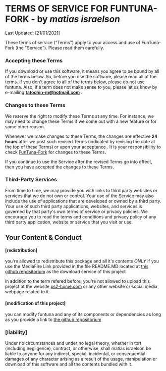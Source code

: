 #  TERMS OF SERVICE FOR FUNTUNA-FORK - by *matias israelson*

Last Updated: [21/01/2021]

These terms of service ("Terms") apply to your access and use of FunTuna-Fork (the "Service"). Please read them carefully.

### Accepting these Terms

If you download or use this software, it means you agree to be bound by all of the terms below. So, before you use the software, please read all of the terms. If you don't agree to all of the terms below, please do not use funtuna. Also, if a term does not make sense to you, please let us know by e-mailing **tatochin-m@hotmail.com** .


### Changes to these Terms

We reserve the right to modify these Terms at any time. For instance, we may need to change these Terms if we come out with a new feature or for some other reason.

Whenever we make changes to these Terms, the changes are effective **24 hours** after we post such revised Terms (indicated by revising the date at the top of these Terms) or upon your acceptance . It is your responsibility to check [FunTuna-Fork](https://github.com/israpps/Funtuna-Fork "Funtuna-Fork main repositorium")  for changes to these Terms.

If you continue to use the Service after the revised Terms go into effect, then you have accepted the changes to these Terms.

### Third-Party Services

From time to time, we may provide you with links to third party websites or services that we do not own or control. Your use of the Service may also include the use of applications that are developed or owned by a third party. Your use of such third party applications, websites, and services is governed by that party's own terms of service or privacy policies. We encourage you to read the terms and conditions and privacy policy of any third party application, website or service that you visit or use.

## Your Content & Conduct

#### [redistribution]

you're allowed to redistribute this package and all it's contents *ONLY* if you use the MediaFire Link provided in the file README.MD located at [this github repositorium](https://github.com/israpps/Funtuna-Fork "Funtuna-Fork main repositorium") as the download service of this project

in addition to the term refered before, you're not allowed to upload this project at the website [ps2-home.com](https://www.ps2-home.com) or any other website or social media webpage related to it.


#### [modification of this project]

you can modify funtuna and any of its components or dependencies as long as you provide a link to [the github repositorium](https://github.com/israpps/Funtuna-Fork "Funtuna-Fork main repositorium")

### [liability]
Under no circumstances and under no legal theory,
whether in tort (including negligence), contract, or otherwise, shall matias israelson be liable to anyone for any indirect, special, incidental, or
consequential damages of any character arising as a result of the usage, manipulation or download of this software and all the contents bundled with it.
